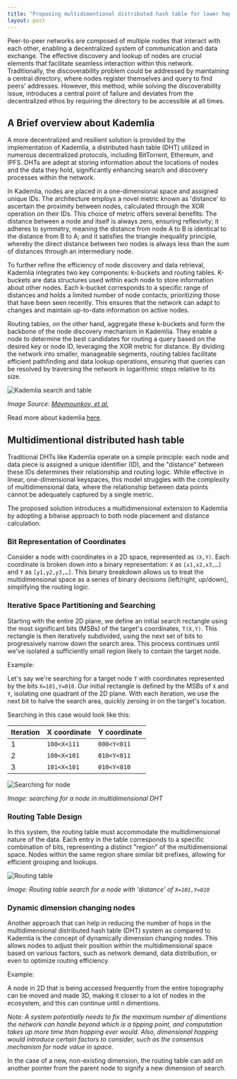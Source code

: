 ```yaml
---
title: "Proposing multidimentional distributed hash table for lower hopping - replacing kademlia"
layout: post
---
```


Peer-to-peer networks are composed of multiple nodes that interact with each other, enabling a decentralized system of communication and data exchange. The effective discovery and lookup of nodes are crucial elements that facilitate seamless interaction within this network. Traditionally, the discoverability problem could be addressed by maintaining a central directory, where nodes register themselves and query to find peers' addresses. However, this method, while solving the discoverability issue, introduces a central point of failure and deviates from the decentralized ethos by requiring the directory to be accessible at all times.


## A Brief overview about Kademlia

A more decentralized and resilient solution is provided by the implementation of Kademlia, a distributed hash table (DHT) utilized in numerous decentralized protocols, including BitTorrent, Ethereum, and IPFS. DHTs are adept at storing information about the locations of nodes and the data they hold, significantly enhancing search and discovery processes within the network.

In Kademlia, nodes are placed in a one-dimensional space and assigned unique IDs. The architecture employs a novel metric known as 'distance' to ascertain the proximity between nodes, calculated through the XOR operation on their IDs. This choice of metric offers several benefits: The distance between a node and itself is always zero, ensuring reflexivity; it adheres to symmetry, meaning the distance from node A to B is identical to the distance from B to A; and it satisfies the triangle inequality principle, whereby the direct distance between two nodes is always less than the sum of distances through an intermediary node.

To further refine the efficiency of node discovery and data retrieval, Kademlia integrates two key components: k-buckets and routing tables. K-buckets are data structures used within each node to store information about other nodes. Each k-bucket corresponds to a specific range of distances and holds a limited number of node contacts, prioritizing those that have been seen recently. This ensures that the network can adapt to changes and maintain up-to-date information on active nodes.

Routing tables, on the other hand, aggregate these k-buckets and form the backbone of the node discovery mechanism in Kademlia. They enable a node to determine the best candidates for routing a query based on the desired key or node ID, leveraging the XOR metric for distance. By dividing the network into smaller, manageable segments, routing tables facilitate efficient pathfinding and data lookup operations, ensuring that queries can be resolved by traversing the network in logarithmic steps relative to its size.

![Kademlia search and table](/assets/images/Multidimentional-distributed-hash-table-for-lower-hopping-replacing-kademlia/kademlia-01.png)

*Image Source: [Maymounkov, et al.](https://pdos.csail.mit.edu/~petar/papers/maymounkov-kademlia-lncs.pdf)* 

Read more about kademlia [here](https://pdos.csail.mit.edu/~petar/papers/maymounkov-kademlia-lncs.pdf).

## Multidimentional distributed hash table

Traditional DHTs like Kademlia operate on a simple principle: each node and data piece is assigned a unique identifier (ID), and the "distance" between these IDs determines their relationship and routing logic. While effective in linear, one-dimensional keyspaces, this model struggles with the complexity of multidimensional data, where the relationship between data points cannot be adequately captured by a single metric.

The proposed solution introduces a multidimensional extension to Kademlia by adopting a bitwise approach to both node placement and distance calculation.

### Bit Representation of Coordinates

Consider a node with coordinates in a 2D space, represented as `(X,Y)`. Each coordinate is broken down into a binary representation: `X` as `[x1,x2,x3,…]` and `Y` as `[y1,y2,y3,…]`. This binary breakdown allows us to treat the multidimensional space as a series of binary decisions (left/right, up/down), simplifying the routing logic.

### Iterative Space Partitioning and Searching

Starting with the entire 2D plane, we define an initial search rectangle using the most significant bits (MSBs) of the target's coordinates, `T(X,Y)`. This rectangle is then iteratively subdivided, using the next set of bits to progressively narrow down the search area. This process continues until we've isolated a sufficiently small region likely to contain the target node.

Example:

Let's say we're searching for a target node `T` with coordinates represented by the bits `X=101,Y=010`. Our initial rectangle is defined by the MSBs of `X` and `Y`, isolating one quadrant of the 2D plane. With each iteration, we use the next bit to halve the search area, quickly zeroing in on the target's location.

Searching in this case would look like this:

Iteration | X coordinate | Y coordinate|
|---|---|---|
1 | `100<X<111` | `000<Y<011` |
2 | `100<X<101` | `010<Y<011` |
3 | `101<X<101` | `010<Y<010` |

![Searching for node](/assets/images/Multidimentional-distributed-hash-table-for-lower-hopping-replacing-kademlia/searching-for-node.gif)

*Image: searching for a node in multidimensional DHT* 

### Routing Table Design

In this system, the routing table must accommodate the multidimensional nature of the data. Each entry in the table corresponds to a specific combination of bits, representing a distinct "region" of the multidimensional space. Nodes within the same region share similar bit prefixes, allowing for efficient grouping and lookups.

![Routing table](/assets/images/Multidimentional-distributed-hash-table-for-lower-hopping-replacing-kademlia/routing-table.png)

*Image: Routing table search for a node with 'distance' of `X=101,Y=010`*

### Dynamic dimension changing nodes

Another approach that can help in reducing the number of hops in the multidimensional distributed hash table (DHT) system as compared to Kademlia is the concept of dynamically dimension changing nodes. This allows nodes to adjust their position within the multidimensional space based on various factors, such as network demand, data distribution, or even to optimize routing efficiency.

Example:

A node in 2D that is being accessed frequently from the entire topography can be moved and made 3D, making it closer to a lot of nodes in the ecosystem, and this can continue until n dimentions.

*Note: A system potentially needs to fix the maximum number of dimentions the network can handle beyond which is a tipping point, and computation takes up more time than hopping ever would. Also, dimensional hopping would introduce certain factors to consider, such as the consensus mechanism for node value in space.*

In the case of a new, non-existing dimension, the routing table can add on another pointer from the parent node to signify a new dimension of search.